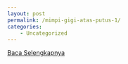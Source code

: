 ```yaml
---
layout: post
permalink: /mimpi-gigi-atas-putus-1/
categories:
    - Uncategorized
---
```


[Baca Selengkapnya](/07)